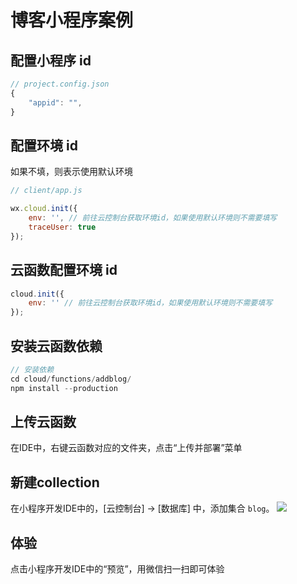 #  博客小程序案例

## 配置小程序 id

```javascript
// project.config.json
{
    "appid": "",
}
```

## 配置环境 id

如果不填，则表示使用默认环境
```javascript
// client/app.js

wx.cloud.init({
    env: '', // 前往云控制台获取环境id，如果使用默认环境则不需要填写
    traceUser: true
});
```

## 云函数配置环境 id

```javascript
cloud.init({
    env: '' // 前往云控制台获取环境id，如果使用默认环境则不需要填写
});
```

## 安装云函数依赖

```javascript
// 安装依赖
cd cloud/functions/addblog/
npm install --production
```

## 上传云函数
在IDE中，右键云函数对应的文件夹，点击“上传并部署”菜单

## 新建collection
在小程序开发IDE中的，[云控制台] -> [数据库] 中，添加集合 `blog`。
![](https://user-images.githubusercontent.com/3348398/44255619-45a3d300-a239-11e8-92af-e1f55494dd4d.png)

## 体验
点击小程序开发IDE中的“预览”，用微信扫一扫即可体验